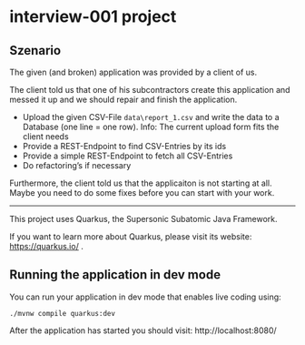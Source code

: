# interview-001 project

## Szenario

The given (and broken) application was provided by a client of us. 

The client told us that one of his subcontractors create this application and messed it up and we should repair and finish the application.

-	Upload the given CSV-File `data\report_1.csv` and write the data to a Database (one line  = one row). Info: The current upload form fits the client needs
-	Provide a REST-Endpoint to find CSV-Entries by its ids
-	Provide a simple REST-Endpoint to fetch all CSV-Entries
-	Do refactoring’s if necessary 

Furthermore, the client told us that the applicaiton is not starting at all. Maybe you need to do some fixes before you can start with your work.

---
This project uses Quarkus, the Supersonic Subatomic Java Framework.

If you want to learn more about Quarkus, please visit its website: https://quarkus.io/ .

## Running the application in dev mode

You can run your application in dev mode that enables live coding using:
```
./mvnw compile quarkus:dev
```

After the application has started you should visit: http://localhost:8080/
